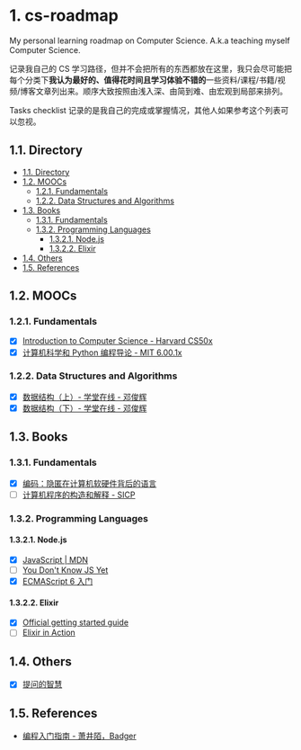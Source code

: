 # 1. cs-roadmap

My personal learning roadmap on Computer Science. A.k.a teaching myself Computer Science.

记录我自己的 CS 学习路径，但并不会把所有的东西都放在这里，我只会尽可能把每个分类下**我认为最好的、值得花时间且学习体验不错的**一些资料/课程/书籍/视频/博客文章列出来。顺序大致按照由浅入深、由简到难、由宏观到局部来排列。

Tasks checklist 记录的是我自己的完成或掌握情况，其他人如果参考这个列表可以忽视。

## 1.1. Directory

<!-- TOC orderedlist:true depthfrom:2 -->

- [1.1. Directory](#11-directory)
- [1.2. MOOCs](#12-moocs)
  - [1.2.1. Fundamentals](#121-fundamentals)
  - [1.2.2. Data Structures and Algorithms](#122-data-structures-and-algorithms)
- [1.3. Books](#13-books)
  - [1.3.1. Fundamentals](#131-fundamentals)
  - [1.3.2. Programming Languages](#132-programming-languages)
    - [1.3.2.1. Node.js](#1321-nodejs)
    - [1.3.2.2. Elixir](#1322-elixir)
- [1.4. Others](#14-others)
- [1.5. References](#15-references)

<!-- /TOC -->

## 1.2. MOOCs

### 1.2.1. Fundamentals

- [x] [Introduction to Computer Science - Harvard CS50x](https://www.edx.org/course/cs50s-introduction-to-computer-science)
- [x] [计算机科学和 Python 编程导论 - MIT 6.00.1x](https://www.xuetangx.com/courses/course-v1:MITx+6_00_1x+sp/about)

### 1.2.2. Data Structures and Algorithms

- [x] [数据结构（上）- 学堂在线 - 邓俊辉](https://next.xuetangx.com/course/THU08091000384/)
- [x] [数据结构（下）- 学堂在线 - 邓俊辉](https://next.xuetangx.com/course/THU08091002048/)

## 1.3. Books

### 1.3.1. Fundamentals

- [x] [编码：隐匿在计算机软硬件背后的语言](https://book.douban.com/subject/4822685/)
- [ ] [计算机程序的构造和解释 - SICP](https://book.douban.com/subject/1148282/)

### 1.3.2. Programming Languages

#### 1.3.2.1. Node.js

- [x] [JavaScript | MDN](https://developer.mozilla.org/zh-CN/docs/Web/JavaScript)
- [ ] [You Don't Know JS Yet](https://github.com/getify/You-Dont-Know-JS)
- [x] [ECMAScript 6 入门](http://es6.ruanyifeng.com/)

#### 1.3.2.2. Elixir

- [x] [Official getting started guide](https://elixir-lang.org/getting-started/introduction.html)
- [ ] [Elixir in Action](https://book.douban.com/subject/25897187/)

## 1.4. Others

- [x] [提问的智慧](https://zh.wikipedia.org/wiki/提问的智慧)

## 1.5. References

- [编程入门指南 - 萧井陌，Badger](https://zhuanlan.zhihu.com/p/19959253)
